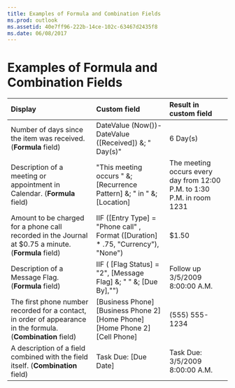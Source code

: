 ```yaml
---
title: Examples of Formula and Combination Fields
ms.prod: outlook
ms.assetid: 40e7ff96-222b-14ce-102c-63467d2435f8
ms.date: 06/08/2017
---
```



# Examples of Formula and Combination Fields


|**Display**|**Custom field**|**Result in custom field**|
|:-----|:-----|:-----|
|Number of days since the item was received. (**Formula** field)|DateValue (Now())-DateValue ([Received]) &; " Day(s)"|6 Day(s)|
|Description of a meeting or appointment in Calendar. (**Formula** field)|"This meeting occurs " &; [Recurrence Pattern] &; " in " &; [Location]|The meeting occurs every day from 12:00 P.M. to 1:30 P.M. in room 1231|
|Amount to be charged for a phone call recorded in the Journal at $0.75 a minute. (**Formula** field)|IIF ([Entry Type] = "Phone call" , Format ([Duration] * .75, "Currency"), "None")|$1.50|
|Description of a Message Flag. (**Formula** field)|IIF ( [Flag Status] = "2", [Message Flag] &; " " &; [Due By],"")|Follow up 3/5/2009 8:00:00 A.M.|
|The first phone number recorded for a contact, in order of appearance in the formula. (**Combination** field)|[Business Phone] [Business Phone 2] [Home Phone] [Home Phone 2] [Cell Phone]|(555) 555-1234|
|A description of a field combined with the field itself. (**Combination** field)|Task Due: [Due Date]|Task Due: 3/5/2009 8:00:00 A.M.|

